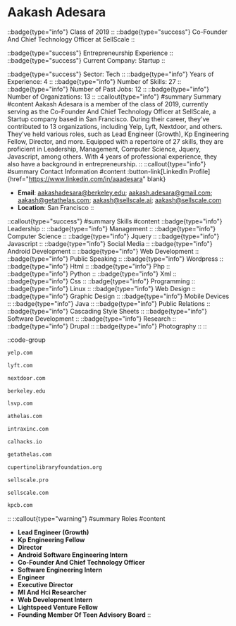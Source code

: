 # Aakash Adesara
::badge{type="info"}
Class of 2019
::
::badge{type="success"}
Co-Founder And Chief Technology Officer at SellScale
::

::badge{type="success"}
Entrepreneurship Experience
::
::badge{type="success"}
Current Company: Startup
::

::badge{type="success"}
Sector: Tech
::
::badge{type="info"}
Years of Experience: 4
::
::badge{type="info"}
Number of Skills: 27
::
::badge{type="info"}
Number of Past Jobs: 12
::
::badge{type="info"}
Number of Organizations: 13
::
::callout{type="info"}
#summary
Summary
#content
Aakash Adesara is a member of the class of 2019, currently serving as the Co-Founder And Chief Technology Officer at SellScale, a Startup company based in San Francisco. During their career, they've contributed to 13 organizations, including Yelp, Lyft, Nextdoor, and others. They've held various roles, such as Lead Engineer (Growth), Kp Engineering Fellow, Director, and more. Equipped with a repertoire of 27 skills, they are proficient in Leadership, Management, Computer Science, Jquery, Javascript, among others.  With 4 years of professional experience, they also have a background in entrepreneurship.
::
::callout{type="info"}
#summary
Contact Information
#content
:button-link[LinkedIn Profile]{href="https://www.linkedin.com/in/aaadesara" blank}
- **Email**: aakashadesara@berkeley.edu; aakash.adesara@gmail.com; aakash@getathelas.com; aakash@sellscale.ai; aakash@sellscale.com
- **Location**: San Francisco
::

::callout{type="success"}
#summary
Skills
#content
::badge{type="info"}
Leadership
::
::badge{type="info"}
Management
::
::badge{type="info"}
Computer Science
::
::badge{type="info"}
Jquery
::
::badge{type="info"}
Javascript
::
::badge{type="info"}
Social Media
::
::badge{type="info"}
Android Development
::
::badge{type="info"}
Web Development
::
::badge{type="info"}
Public Speaking
::
::badge{type="info"}
Wordpress
::
::badge{type="info"}
Html
::
::badge{type="info"}
Php
::
::badge{type="info"}
Python
::
::badge{type="info"}
Xml
::
::badge{type="info"}
Css
::
::badge{type="info"}
Programming
::
::badge{type="info"}
Linux
::
::badge{type="info"}
Web Design
::
::badge{type="info"}
Graphic Design
::
::badge{type="info"}
Mobile Devices
::
::badge{type="info"}
Java
::
::badge{type="info"}
Public Relations
::
::badge{type="info"}
Cascading Style Sheets
::
::badge{type="info"}
Software Development
::
::badge{type="info"}
Research
::
::badge{type="info"}
Drupal
::
::badge{type="info"}
Photography
::
::

::code-group
```bash [Yelp]
yelp.com
```
```bash [Lyft]
lyft.com
```
```bash [Nextdoor]
nextdoor.com
```
```bash [UC Berkeley]
berkeley.edu
```
```bash [Lightspeed Venture Partners]
lsvp.com
```
```bash [Athelas]
athelas.com
```
```bash [Intrax]
intraxinc.com
```
```bash [Cal Hacks]
calhacks.io
```
```bash [Athelas]
getathelas.com
```
```bash [Cupertino Library Foundation]
cupertinolibraryfoundation.org
```
```bash [SellScale]
sellscale.pro
```
```bash [SellScale]
sellscale.com
```
```bash [Kleiner Perkins Caufield & Byers]
kpcb.com
```
::
::callout{type="warning"}
#summary
Roles
#content
- **Lead Engineer (Growth)**
- **Kp Engineering Fellow**
- **Director**
- **Android Software Engineering Intern**
- **Co-Founder And Chief Technology Officer**
- **Software Engineering Intern**
- **Engineer**
- **Executive Director**
- **Ml And Hci Researcher**
- **Web Development Intern**
- **Lightspeed Venture Fellow**
- **Founding Member Of Teen Advisory Board**
::

